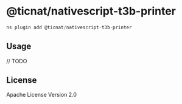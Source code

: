 # @ticnat/nativescript-t3b-printer

```javascript
ns plugin add @ticnat/nativescript-t3b-printer
```

## Usage

// TODO

## License

Apache License Version 2.0
